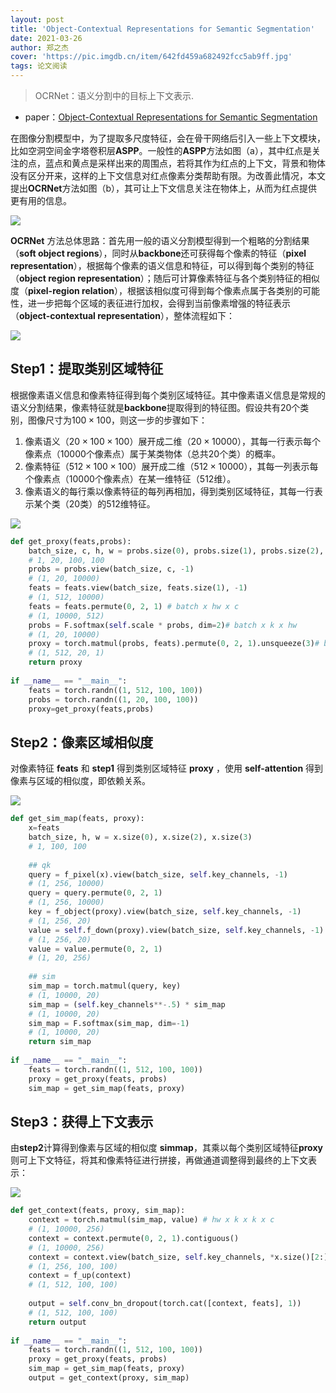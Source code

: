 ```yaml
---
layout: post
title: 'Object-Contextual Representations for Semantic Segmentation'
date: 2021-03-26
author: 郑之杰
cover: 'https://pic.imgdb.cn/item/642fd459a682492fcc5ab9ff.jpg'
tags: 论文阅读
---
```


> OCRNet：语义分割中的目标上下文表示.

- paper：[Object-Contextual Representations for Semantic Segmentation](https://arxiv.org/abs/1909.11065)

在图像分割模型中，为了提取多尺度特征，会在骨干网络后引入一些上下文模块，比如空洞空间金字塔卷积层**ASPP**。一般性的**ASPP**方法如图（a），其中红点是关注的点，蓝点和黄点是采样出来的周围点，若将其作为红点的上下文，背景和物体没有区分开来，这样的上下文信息对红点像素分类帮助有限。为改善此情况，本文提出**OCRNet**方法如图（b），其可让上下文信息关注在物体上，从而为红点提供更有用的信息。

![](https://pic.imgdb.cn/item/642fd4f3a682492fcc5bbd93.jpg)

**OCRNet** 方法总体思路：首先用一般的语义分割模型得到一个粗略的分割结果（**soft object regions**），同时从**backbone**还可获得每个像素的特征（**pixel representation**），根据每个像素的语义信息和特征，可以得到每个类别的特征（**object region representation**）；随后可计算像素特征与各个类别特征的相似度（**pixel-region relation**），根据该相似度可得到每个像素点属于各类别的可能性，进一步把每个区域的表征进行加权，会得到当前像素增强的特征表示（**object-contextual representation**），整体流程如下：

![](https://pic.imgdb.cn/item/642fd5bfa682492fcc5d21c7.jpg)

## Step1：提取类别区域特征

根据像素语义信息和像素特征得到每个类别区域特征。其中像素语义信息是常规的语义分割结果，像素特征就是**backbone**提取得到的特征图。假设共有$20$个类别，图像尺寸为$100 \times 100$，则这一步的步骤如下：
1. 像素语义（$20×100×100$）展开成二维（$20×10000$），其每一行表示每个像素点（$10000$个像素点）属于某类物体（总共$20$个类）的概率。
2. 像素特征（$512×100×100$）展开成二维（$512×10000$），其每一列表示每个像素点（$10000$个像素点）在某一维特征（$512$维）。
3. 像素语义的每行乘以像素特征的每列再相加，得到类别区域特征，其每一行表示某个类（$20$类）的$512$维特征。

![](https://pic.imgdb.cn/item/642fd6f4a682492fcc5e7fed.jpg)

```python
def get_proxy(feats,probs):
    batch_size, c, h, w = probs.size(0), probs.size(1), probs.size(2), probs.size(3)
    # 1, 20, 100, 100
    probs = probs.view(batch_size, c, -1) 
    # (1, 20, 10000)
    feats = feats.view(batch_size, feats.size(1), -1)
    # (1, 512, 10000)
    feats = feats.permute(0, 2, 1) # batch x hw x c 
    # (1, 10000, 512)
    probs = F.softmax(self.scale * probs, dim=2)# batch x k x hw
    # (1, 20, 10000)
    proxy = torch.matmul(probs, feats).permute(0, 2, 1).unsqueeze(3)# batch x k x c
    # (1, 512, 20, 1)
    return proxy
    
if __name__ == "__main__": 
    feats = torch.randn((1, 512, 100, 100))
    probs = torch.randn((1, 20, 100, 100))
    proxy=get_proxy(feats,probs)
```

## Step2：像素区域相似度

对像素特征 **feats** 和 **step1** 得到类别区域特征 **proxy** ，使用 **self-attention** 得到像素与区域的相似度，即依赖关系。

![](https://pic.imgdb.cn/item/642fd7cfa682492fcc5f8c51.jpg)

```python
def get_sim_map(feats, proxy):
    x=feats
    batch_size, h, w = x.size(0), x.size(2), x.size(3)
    # 1, 100, 100
    
    ## qk
    query = f_pixel(x).view(batch_size, self.key_channels, -1)
    # (1, 256, 10000)
    query = query.permute(0, 2, 1)
    # (1, 256, 10000)
    key = f_object(proxy).view(batch_size, self.key_channels, -1)
    # (1, 256, 20)
    value = self.f_down(proxy).view(batch_size, self.key_channels, -1)
    # (1, 256, 20)
    value = value.permute(0, 2, 1)
    # (1, 20, 256)
   
    ## sim
    sim_map = torch.matmul(query, key)
    # (1, 10000, 20)
    sim_map = (self.key_channels**-.5) * sim_map
    # (1, 10000, 20)
    sim_map = F.softmax(sim_map, dim=-1)  
    # (1, 10000, 20)
    return sim_map
           
if __name__ == "__main__": 
    feats = torch.randn((1, 512, 100, 100))
    proxy = get_proxy(feats, probs) 
    sim_map = get_sim_map(feats, proxy)
```

## Step3：获得上下文表示

由**step2**计算得到像素与区域的相似度 **simmap**，其乘以每个类别区域特征**proxy**则可上下文特征，将其和像素特征进行拼接，再做通道调整得到最终的上下文表示：

![](https://pic.imgdb.cn/item/642fd8cfa682492fcc62002f.jpg)

```python
def get_context(feats, proxy, sim_map):
    context = torch.matmul(sim_map, value) # hw x k x k x c
    # (1, 10000, 256)
    context = context.permute(0, 2, 1).contiguous()
    # (1, 10000, 256)
    context = context.view(batch_size, self.key_channels, *x.size()[2:])
    # (1, 256, 100, 100)
    context = f_up(context)
    # (1, 512, 100, 100)
    
    output = self.conv_bn_dropout(torch.cat([context, feats], 1))
    # (1, 512, 100, 100)
    return output
           
if __name__ == "__main__": 
    feats = torch.randn((1, 512, 100, 100))
    proxy = get_proxy(feats, probs) 
    sim_map = get_sim_map(feats, proxy)  
    output = get_context(proxy, sim_map)
```